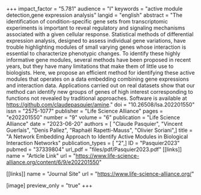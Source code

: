 +++
impact_factor = "5.781"
audience = "I"
keywords = "active module detection,gene expression analysis"
langid = "english"
abstract = "The identification of condition-specific gene sets from transcriptomic experiments is important to reveal regulatory and signaling mechanisms associated with a given cellular response. Statistical methods of differential expression analysis, designed to assess individual gene variations, have trouble highlighting modules of small varying genes whose interaction is essential to characterize phenotypic changes. To identify these highly informative gene modules, several methods have been proposed in recent years, but they have many limitations that make them of little use to biologists. Here, we propose an efficient method for identifying these active modules that operates on a data embedding combining gene expressions and interaction data. Applications carried out on real datasets show that our method can identify new groups of genes of high interest corresponding to functions not revealed by traditional approaches. Software is available at https://github.com/claudepasquier/amine."
doi = "10.26508/lsa.202201550"
issn = "2575-1077"
publisher = "Life Science Alliance"
pages = "e202201550"
number = "9"
volume = "6"
publication = "Life Science Alliance"
date = "2023-06-20"
authors = [ "Claude Pasquier", "Vincent Guerlais", "Denis Pallez", "Raphaël Rapetti-Mauss", "Olivier Soriani",]
title = "A Network Embedding Approach to Identify Active Modules in Biological Interaction Networks"
publication_types = [ "2",]
ID = "Pasquier2023"
pubmed = "37339804"
url_pdf = "files/pdf/Pasquier2023.pdf"
[[links]]
name = "Article Link"
url = "https://www.life-science-alliance.org/content/6/9/e202201550"

[[links]]
name = "Journal Site"
url = "https://www.life-science-alliance.org/"

[image]
preview_only = "true"
+++
